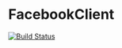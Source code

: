 # FacebookClient
[![Build Status](https://travis-ci.org/BMSTU732/VkClient.svg?branch=master)](https://travis-ci.org/BMSTU732/FacebookClient)
